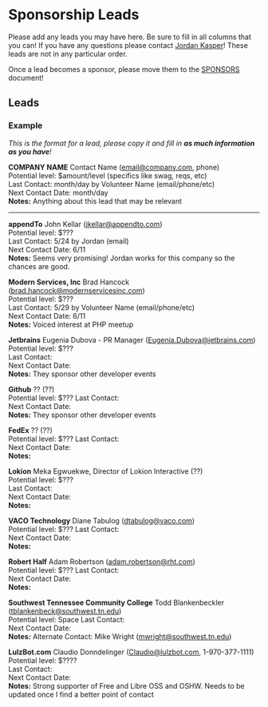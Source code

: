 Sponsorship Leads
====

Please add any leads you may have here. Be sure to fill in all columns that you can! If you have any questions please contact [Jordan Kasper](http://twitter.com/jakerella)! These leads are not in any particular order.

Once a lead becomes a sponsor, please move them to the [SPONSORS](https://github.com/jakerella/HM-Planning/tree/master/sponsorships/sponsors.md) document!

## Leads

### Example

_This is the format for a lead, please copy it and fill in __as much information as you have__!_
    
__COMPANY NAME__ Contact Name (email@company.com, phone)  
Potential level: $amount/level (specifics like swag, reqs, etc)  
Last Contact: month/day by Volunteer Name (email/phone/etc)  
Next Contact Date: month/day  
__Notes:__ Anything about this lead that may be relevant

---

__appendTo__ John Kellar (jkellar@appendto.com)  
Potential level: $???  
Last Contact: 5/24 by Jordan (email)  
Next Contact Date: 6/11  
__Notes:__ Seems very promising! Jordan works for this company so the chances are good.

__Modern Services, Inc__ Brad Hancock (brad.hancock@modernservicesinc.com)  
Potential level: $???  
Last Contact: 5/29 by Volunteer Name (email/phone/etc)  
Next Contact Date: 6/11  
__Notes:__ Voiced interest at PHP meetup

__Jetbrains__ Eugenia Dubova - PR Manager (Eugenia.Dubova@jetbrains.com)  
Potential level: $???  
Last Contact:  
Next Contact Date:  
__Notes:__ They sponsor other developer events

__Github__ ?? (??)    
Potential level: $???
Last Contact:  
Next Contact Date:  
__Notes:__ They sponsor other developer events

__FedEx__ ?? (??)    
Potential level: $???
Last Contact:  
Next Contact Date:  
__Notes:__ 

__Lokion__ Meka Egwuekwe, Director of Lokion Interactive (??)  
Potential level: $???  
Last Contact:  
Next Contact Date:  
__Notes:__  

__VACO Technology__ Diane Tabulog (dtabulog@vaco.com)    
Potential level: $???
Last Contact:  
Next Contact Date:  
__Notes:__ 

__Robert Half__ Adam Robertson (adam.robertson@rht.com)    
Potential level: $???
Last Contact:  
Next Contact Date:  
__Notes:__ 

__Southwest Tennessee Community College__ Todd Blankenbeckler (tblankenbeck@southwest.tn.edu)    
Potential level: Space
Last Contact:  
Next Contact Date:  
__Notes:__  Alternate Contact: Mike Wright (mwright@southwest.tn.edu) 

__LulzBot.com__ Claudio Donndelinger (Claudio@lulzbot.com, 1-970-377-1111)  
Potential level: $????   
Last Contact:   
Next Contact Date:   
__Notes:__ Strong supporter of Free and Libre OSS and OSHW. Needs to be updated once I find a better point of contact
 
